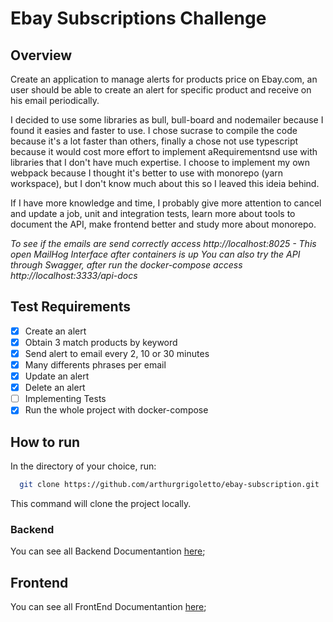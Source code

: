 # Ebay Subscriptions Challenge



## Overview
Create an application to manage alerts for products price on Ebay.com, an user should be able to create an alert for specific product and receive on his email periodically.

I decided to use some libraries as bull, bull-board and nodemailer because I found it easies and faster to use. I chose sucrase to compile the code because it's a lot faster than others, finally a chose not use typescript because it would cost more effort to implement aRequirementsnd use with libraries that I don't have much expertise. I choose to implement my own webpack because I thought it's better to use with monorepo (yarn workspace), but I don't know much about this so I leaved this ideia behind.

If I have more knowledge and time, I probably give more attention to cancel and update a job, unit and integration tests, learn more about tools to document the API, make frontend better and study more about monorepo.

*To see if the emails are send correctly access http://localhost:8025 - This open MailHog Interface after containers is up*
*You can also try the API through Swagger, after run the docker-compose access http://localhost:3333/api-docs*

## Test Requirements

- [x] Create an alert
- [x] Obtain 3 match products by keyword
- [x] Send alert to email every 2, 10 or 30 minutes
- [x] Many differents phrases per email
- [x] Update an alert
- [x] Delete an alert
- [ ] Implementing Tests
- [x] Run the whole project with docker-compose

## How to run

In the directory of your choice, run:

```bash
  git clone https://github.com/arthurgrigoletto/ebay-subscription.git
```

This command will clone the project locally.

### Backend

You can see all Backend Documentantion [here](https://github.com/arthurgrigoletto/ebay-subscription/blob/master/docs/BACKEND.md);

## Frontend

You can see all FrontEnd Documentantion [here](https://github.com/arthurgrigoletto/ebay-subscription/blob/master/docs/FRONTEND.md);